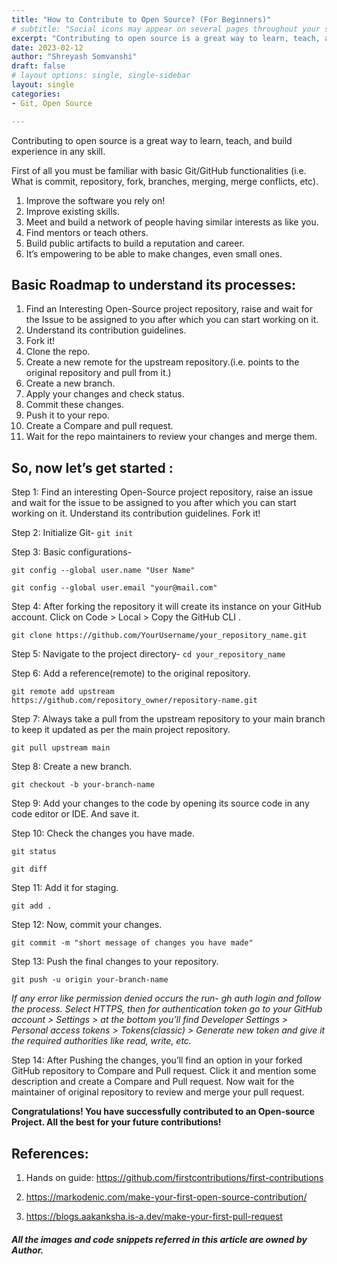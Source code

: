 ```yaml
---
title: "How to Contribute to Open Source? (For Beginners)"
# subtitle: "Social icons may appear on several pages throughout your site. Learn how to set them up, and control where they show up."
excerpt: "Contributing to open source is a great way to learn, teach, and build experience in any skill. Let's create your first contribution."
date: 2023-02-12
author: "Shreyash Somvanshi"
draft: false
# layout options: single, single-sidebar
layout: single
categories:
- Git, Open Source   

---
```


Contributing to open source is a great way to learn, teach, and build experience in any skill.

First of all you must be familiar with basic Git/GitHub functionalities (i.e. What is commit, repository, fork, branches, merging, merge conflicts, etc).

1. Improve the software you rely on!
2. Improve existing skills.
3. Meet and build a network of people having similar interests as like you.
4. Find mentors or teach others.
5. Build public artifacts to build a reputation and career.
6. It’s empowering to be able to make changes, even small ones.

## Basic Roadmap to understand its processes:
1. Find an Interesting Open-Source project repository, raise and wait for the Issue to be assigned to you after which you can start working on it.
2. Understand its contribution guidelines.
3. Fork it!
4. Clone the repo.
5. Create a new remote for the upstream repository.(i.e. points to the original repository and pull from it.)
6. Create a new branch.
7. Apply your changes and check status.
8. Commit these changes.
9. Push it to your repo.
10. Create a Compare and pull request.
11. Wait for the repo maintainers to review your changes and merge them.

## So, now let’s get started :

Step 1: Find an interesting Open-Source project repository, raise an issue and wait for the issue to be assigned to you after which you can start working on it. Understand its contribution guidelines. Fork it!

Step 2: Initialize Git- `git init`

Step 3: Basic configurations-

`git config --global user.name "User Name"`

`git config --global user.email "your@mail.com"`

Step 4: After forking the repository it will create its instance on your GitHub account. Click on Code > Local > Copy the GitHub CLI .

`git clone https://github.com/YourUsername/your_repository_name.git`

Step 5: Navigate to the project directory- `cd your_repository_name`

Step 6: Add a reference(remote) to the original repository.

`git remote add upstream https://github.com/repository_owner/repository-name.git`

Step 7: Always take a pull from the upstream repository to your main branch to keep it updated as per the main project repository.

`git pull upstream main`

Step 8: Create a new branch.

`git checkout -b your-branch-name`

Step 9: Add your changes to the code by opening its source code in any code editor or IDE. And save it.

Step 10: Check the changes you have made.

`git status`

`git diff`

Step 11: Add it for staging.

`git add .`

Step 12: Now, commit your changes.

`git commit -m "short message of changes you have made"`

Step 13: Push the final changes to your repository.

`git push -u origin your-branch-name`

*If any error like permission denied occurs the run- gh auth login and follow the process. Select HTTPS, then for authentication token go to your GitHub account > Settings > at the bottom you’ll find Developer Settings > Personal access tokens > Tokens(classic) > Generate new token and give it the required authorities like read, write, etc.*

Step 14: After Pushing the changes, you’ll find an option in your forked GitHub repository to Compare and Pull request. Click it and mention some description and create a Compare and Pull request. Now wait for the maintainer of original repository to review and merge your pull request.

**Congratulations! You have successfully contributed to an Open-source Project.
All the best for your future contributions!**


## References:

1. Hands on guide: https://github.com/firstcontributions/first-contributions

2. https://markodenic.com/make-your-first-open-source-contribution/

3. https://blogs.aakanksha.is-a.dev/make-your-first-pull-request

##### *All the images and code snippets referred in this article are owned by Author.*
